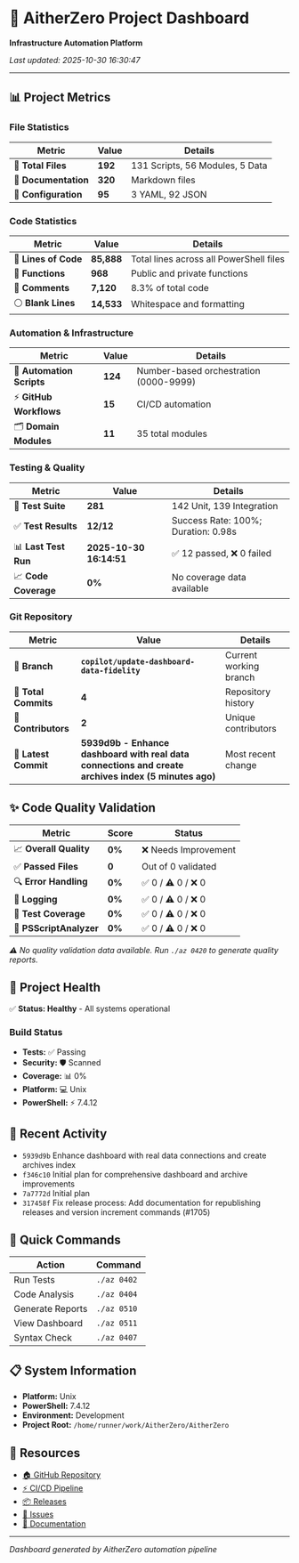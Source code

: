 # 🚀 AitherZero Project Dashboard

**Infrastructure Automation Platform**

*Last updated: 2025-10-30 16:30:47*

---

## 📊 Project Metrics

### File Statistics
| Metric | Value | Details |
|--------|-------|---------|
| 📁 **Total Files** | **192** | 131 Scripts, 56 Modules, 5 Data |
| 📄 **Documentation** | **320** | Markdown files |
| 🔧 **Configuration** | **95** | 3 YAML, 92 JSON |

### Code Statistics
| Metric | Value | Details |
|--------|-------|---------|
| 📝 **Lines of Code** | **85,888** | Total lines across all PowerShell files |
| 🔨 **Functions** | **968** | Public and private functions |
| 💬 **Comments** | **7,120** | 8.3% of total code |
| ⚪ **Blank Lines** | **14,533** | Whitespace and formatting |

### Automation & Infrastructure  
| Metric | Value | Details |
|--------|-------|---------|
| 🤖 **Automation Scripts** | **124** | Number-based orchestration (0000-9999) |
| ⚡ **GitHub Workflows** | **15** | CI/CD automation |
| 🗂️ **Domain Modules** | **11** | 35 total modules |

### Testing & Quality
| Metric | Value | Details |
|--------|-------|---------|
| 🧪 **Test Suite** | **281** | 142 Unit, 139 Integration |
| ✅ **Test Results** | **12/12** | Success Rate: 100%; Duration: 0.98s |
| 📊 **Last Test Run** | **2025-10-30 16:14:51** | ✅ 12 passed, ❌ 0 failed |
| 📈 **Code Coverage** | **0%** | No coverage data available |

### Git Repository
| Metric | Value | Details |
|--------|-------|---------|
| 🌿 **Branch** | **`copilot/update-dashboard-data-fidelity`** | Current working branch |
| 📝 **Total Commits** | **4** | Repository history |
| 👥 **Contributors** | **2** | Unique contributors |
| 🔄 **Latest Commit** | **5939d9b - Enhance dashboard with real data connections and create archives index (5 minutes ago)** | Most recent change |


## ✨ Code Quality Validation

| Metric | Score | Status |
|--------|-------|--------|
| 📈 **Overall Quality** | **0%** | ❌ Needs Improvement |
| ✅ **Passed Files** | **0** | Out of 0 validated |
| 🔍 **Error Handling** | **0%** | ✅ 0 / ⚠️ 0 / ❌ 0 |
| 📝 **Logging** | **0%** | ✅ 0 / ⚠️ 0 / ❌ 0 |
| 🧪 **Test Coverage** | **0%** | ✅ 0 / ⚠️ 0 / ❌ 0 |
| 🔬 **PSScriptAnalyzer** | **0%** | ✅ 0 / ⚠️ 0 / ❌ 0 |

*⚠️ No quality validation data available. Run `./az 0420` to generate quality reports.*

## 🎯 Project Health

✅ **Status: Healthy** - All systems operational

### Build Status
- **Tests:** ✅ Passing
- **Security:** 🛡️ Scanned
- **Coverage:** 📊 0%
- **Platform:** 💻 Unix
- **PowerShell:** ⚡ 7.4.12

## 🔄 Recent Activity

- `5939d9b` Enhance dashboard with real data connections and create archives index
- `f346c10` Initial plan for comprehensive dashboard and archive improvements
- `7a7772d` Initial plan
- `317458f` Fix release process: Add documentation for republishing releases and version increment commands (#1705)

## 🎯 Quick Commands

| Action | Command |
|--------|---------|
| Run Tests | `./az 0402` |
| Code Analysis | `./az 0404` |
| Generate Reports | `./az 0510` |
| View Dashboard | `./az 0511` |
| Syntax Check | `./az 0407` |

## 📋 System Information

- **Platform:** Unix
- **PowerShell:** 7.4.12
- **Environment:** Development
- **Project Root:** `/home/runner/work/AitherZero/AitherZero`

## 🔗 Resources

- [🏠 GitHub Repository](https://github.com/wizzense/AitherZero)
- [⚡ CI/CD Pipeline](https://github.com/wizzense/AitherZero/actions)
- [📦 Releases](https://github.com/wizzense/AitherZero/releases)
- [🐛 Issues](https://github.com/wizzense/AitherZero/issues)
- [📖 Documentation](https://github.com/wizzense/AitherZero/tree/main/docs)

---

*Dashboard generated by AitherZero automation pipeline*

